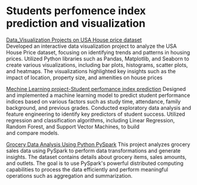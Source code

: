 # Students perfomence index prediction and visualization
[Data_Visualization Projects on USA House price dataset](https://github.com/shakiraa125/Data_Analytics/blob/main/project%20(1).ipynb)\
Developed an interactive data visualization project to analyze the USA House Price dataset, focusing on identifying trends and patterns in housing prices. Utilized Python libraries such as Pandas, Matplotlib, and Seaborn to create various visualizations, including bar plots, histograms, scatter plots, and heatmaps. The visualizations highlighted key insights such as the impact of location, property size, and amenities on house prices

[Mechine Learning project-Student perfomance index prediction](https://github.com/shakiraa125/Data_Analytics/blob/main/ML%20project1.ipynb)
Designed and implemented a machine learning model to predict student performance indices based on various factors such as study time, attendance, family background, and previous grades. Conducted exploratory data analysis and feature engineering to identify key predictors of student success. Utilized regression and classification algorithms, including Linear Regression, Random Forest, and Support Vector Machines, to build and compare models.

[Grocery Data Analysis Using Python PySpark](https://github.com/shakiraa125/Python/tree/main/PySpark/Grocery%20Data%20Analysis)
This project analyzes grocery sales data using PySpark to perform data transformations and generate insights. The dataset contains details about grocery items, sales amounts, and outlets. The goal is to use PySpark's powerful distributed computing capabilities to process the data efficiently and perform meaningful operations such as aggregation and summarization.

